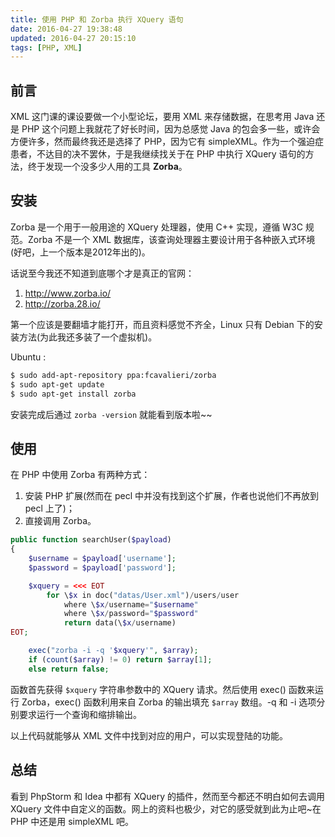 ```yaml
---
title: 使用 PHP 和 Zorba 执行 XQuery 语句
date: 2016-04-27 19:38:48
updated: 2016-04-27 20:15:10
tags: [PHP, XML]
---
```


## 前言

XML 这门课的课设要做一个小型论坛，要用 XML 来存储数据，在思考用 Java 还是 PHP 这个问题上我就花了好长时间，因为总感觉 Java 的包会多一些，或许会方便许多，然而最终我还是选择了 PHP，因为它有 simpleXML。作为一个强迫症患者，不达目的决不罢休，于是我继续找关于在 PHP 中执行 XQuery 语句的方法，终于发现一个没多少人用的工具 **Zorba**。

<!-- more -->

## 安装

Zorba 是一个用于一般用途的 XQuery 处理器，使用 C++ 实现，遵循 W3C 规范。Zorba 不是一个 XML 数据库，该查询处理器主要设计用于各种嵌入式环境(好吧，上一个版本是2012年出的)。

话说至今我还不知道到底哪个才是真正的官网：

1. http://www.zorba.io/
2. http://zorba.28.io/

第一个应该是要翻墙才能打开，而且资料感觉不齐全，Linux 只有 Debian 下的安装方法(为此我还多装了一个虚拟机)。

Ubuntu :

``` bash
$ sudo add-apt-repository ppa:fcavalieri/zorba
$ sudo apt-get update
$ sudo apt-get install zorba
```

安装完成后通过 `zorba -version` 就能看到版本啦~~

## 使用

在 PHP 中使用 Zorba 有两种方式：

1. 安装 PHP 扩展(然而在 pecl 中并没有找到这个扩展，作者也说他们不再放到 pecl 上了)；
2. 直接调用 Zorba。

``` php
public function searchUser($payload)
{
    $username = $payload['username'];
    $password = $payload['password'];

    $xquery = <<< EOT
        for \$x in doc("datas/User.xml")/users/user
            where \$x/username="$username"
            where \$x/password="$password"
            return data(\$x/username)
EOT;

    exec("zorba -i -q '$xquery'", $array);
    if (count($array) != 0) return $array[1];
    else return false;
```

函数首先获得 `$xquery` 字符串参数中的 XQuery 请求。然后使用 exec() 函数来运行 Zorba，exec() 函数利用来自 Zorba 的输出填充 `$array` 数组。-q 和 -i 选项分别要求运行一个查询和缩排输出。

以上代码就能够从 XML 文件中找到对应的用户，可以实现登陆的功能。

## 总结

看到 PhpStorm 和 Idea 中都有 XQuery 的插件，然而至今都还不明白如何去调用 XQuery 文件中自定义的函数。网上的资料也极少，对它的感受就到此为止吧~在 PHP 中还是用 simpleXML 吧。
